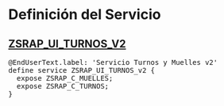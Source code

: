 # Definición del Servicio
## [ZSRAP_UI_TURNOS_V2](#ZSRAP_UI_TURNOS_V2)
<pre>
@EndUserText.label: 'Servicio Turnos y Muelles v2'
define service ZSRAP_UI_TURNOS_v2 {
  expose ZSRAP_C_MUELLES;
  expose ZSRAP_C_TURNOS;
}
</pre>
